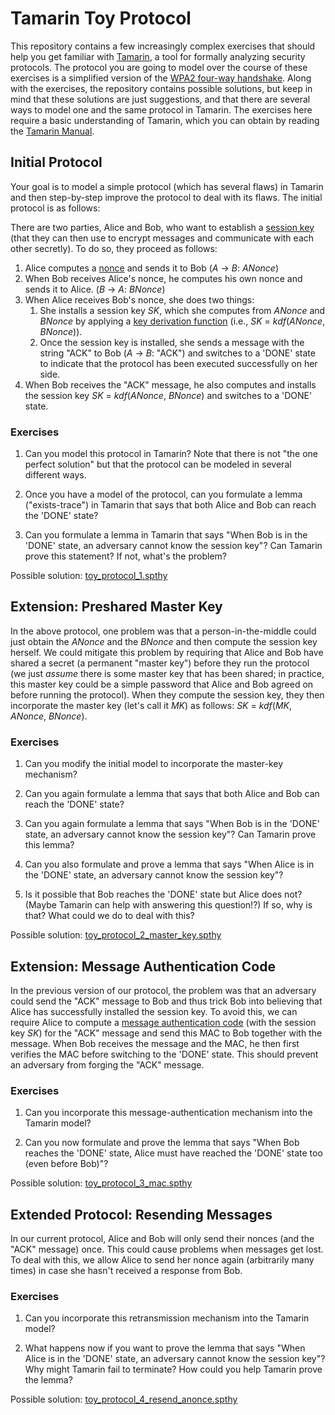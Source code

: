 # Tamarin Toy Protocol

This repository contains a few increasingly complex exercises that should help you get familiar with [Tamarin](https://tamarin-prover.github.io/), a tool for formally analyzing security protocols. The protocol you are going to model over the course of these exercises is a simplified version of the [WPA2 four-way handshake](https://benjaminkiesl.github.io/publications/a_formal_analysis_of_ieees_wpa2_cremers_kiesl_medinger.pdf). Along with the exercises, the repository contains possible solutions, but keep in mind that these solutions are just suggestions, and that there are several ways to model one and the same protocol in Tamarin. The exercises here require a basic understanding of Tamarin, which you can obtain by reading the [Tamarin Manual](https://tamarin-prover.github.io/manual/index.html).

## Initial Protocol

Your goal is to model a simple protocol (which has several flaws) in Tamarin and then step-by-step improve the protocol to deal with its flaws. The initial protocol is as follows:

There are two parties, Alice and Bob, who want to establish a [session key](https://en.wikipedia.org/wiki/Session_key) (that they can then use to encrypt messages and communicate with each other secretly). To do so, they proceed as follows:

1. Alice computes a [nonce](https://en.wikipedia.org/wiki/Cryptographic_nonce) and sends it to Bob (*A* -> *B*: *ANonce*)
2. When Bob receives Alice's nonce, he computes his own nonce and sends it to Alice. (*B* -> *A*: *BNonce*)
3. When Alice receives Bob's nonce, she does two things:
   1. She installs a session key *SK*, which she computes from *ANonce* and *BNonce* by applying a [key derivation function](https://en.wikipedia.org/wiki/Key_derivation_function) (i.e., *SK* = *kdf*(*ANonce*, *BNonce*)). 
   2. Once the session key is installed, she sends a message with the string "ACK" to Bob (*A* -> *B*: "ACK") and switches to a 'DONE' state to indicate that the protocol has been executed successfully on her side.
4. When Bob receives the "ACK" message, he also computes and installs the session key *SK* = *kdf*(*ANonce*, *BNonce*) and switches to a 'DONE' state.

### Exercises

1. Can you model this protocol in Tamarin? Note that there is not "the one perfect solution" but that the protocol can be modeled in several different ways.

2. Once you have a model of the protocol, can you formulate a lemma ("exists-trace") in Tamarin that says that both Alice and Bob can reach the 'DONE' state?

3. Can you formulate a lemma in Tamarin that says "When Bob is in the 'DONE' state, an adversary cannot know the session key"? Can Tamarin prove this statement? If not, what's the problem?

Possible solution: [toy_protocol_1.spthy](toy_protocol_1.spthy)

## Extension: Preshared Master Key

In the above protocol, one problem was that a person-in-the-middle could just obtain the *ANonce* and the *BNonce* and then compute the session key herself. We could mitigate this problem by requiring that Alice and Bob have shared a secret (a permanent "master key") before they run the protocol (we just *assume* there is some master key that has been shared; in practice, this master key could be a simple password that Alice and Bob agreed on before running the protocol). When they compute the session key, they then incorporate the master key (let's call it *MK*) as follows: *SK* = *kdf*(*MK*, *ANonce*, *BNonce*).

### Exercises

1. Can you modify the initial model to incorporate the master-key mechanism?

2. Can you again formulate a lemma that says that both Alice and Bob can reach the 'DONE' state?

3. Can you again formulate a lemma that says "When Bob is in the 'DONE' state, an adversary cannot know the session key"? Can Tamarin prove this lemma?

4. Can you also formulate and prove a lemma that says "When Alice is in the 'DONE' state, an adversary cannot know the session key"?

5. Is it possible that Bob reaches the 'DONE' state but Alice does not? (Maybe Tamarin can help with answering this question!?) If so, why is that? What could we do to deal with this?

Possible solution: [toy_protocol_2_master_key.spthy](toy_protocol_2_master_key.spthy)

## Extension: Message Authentication Code

In the previous version of our protocol, the problem was that an adversary could send the "ACK" message to Bob and thus trick Bob into believing that Alice has successfully installed the session key. To avoid this, we can require Alice to compute a [message authentication code](https://en.wikipedia.org/wiki/Message_authentication_code) (with the session key *SK*) for the "ACK" message and send this MAC to Bob together with the message. When Bob receives the message and the MAC, he then first verifies the MAC before switching to the 'DONE' state. This should prevent an adversary from forging the "ACK" message.

### Exercises

1. Can you incorporate this message-authentication mechanism into the Tamarin model?

2. Can you now formulate and prove the lemma that says "When Bob reaches the 'DONE' state, Alice must have reached the 'DONE' state too (even before Bob)"?

Possible solution: [toy_protocol_3_mac.spthy](toy_protocol_3_mac.spthy)

## Extended Protocol: Resending Messages

In our current protocol, Alice and Bob will only send their nonces (and the "ACK" message) once. This could cause problems when messages get lost. To deal with this, we allow Alice to send her nonce again (arbitrarily many times) in case she hasn't received a response from Bob.

### Exercises

1. Can you incorporate this retransmission mechanism into the Tamarin model?

2. What happens now if you want to prove the lemma that says "When Alice is in the 'DONE' state, an adversary cannot know the session key"? Why might Tamarin fail to terminate? How could you help Tamarin prove the lemma?

Possible solution: [toy_protocol_4_resend_anonce.spthy](toy_protocol_4_resend_anonce.spthy)
